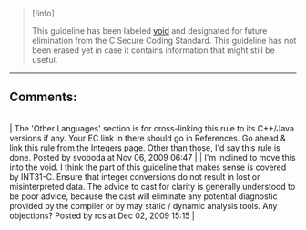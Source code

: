 > [!info]  
>
> This guideline has been labeled [void](https://wiki.sei.cmu.edu//confluence/label/seccode/void) and designated for future elimination from the C Secure Coding Standard. This guideline has not been erased yet in case it contains information that might still be useful.

------------------------------------------------------------------------
[](https://www.securecoding.cert.org/confluence/pages/viewpage.action?pageId=28737702) [](https://www.securecoding.cert.org/confluence/display/seccode/99.+The+Void?showChildren=false&showComments=false) [](https://www.securecoding.cert.org/confluence/display/seccode/VOID+Prefer+inline+or+static+functions+to+function-like+macros?showChildren=false&showComments=false)
## Comments:

|  |
| ----|
| 
    The 'Other Languages' section is for cross-linking this rule to its C++/Java versions if any. Your EC link in there should go in References.
    Go ahead & link this rule from the Integers page.
Other than those, I'd say this rule is done.
                                        Posted by svoboda at Nov 06, 2009 06:47
                                     |
| I'm inclined to move this into the void.  I think the part of this guideline that makes sense is covered by INT31-C. Ensure that integer conversions do not result in lost or misinterpreted data.  The advice to cast for clarity is generally understood to be poor advice, because the cast will eliminate any potential diagnostic provided by the compiler or by may static / dynamic analysis tools.
Any objections?
                                        Posted by rcs at Dec 02, 2009 15:15
                                     |

